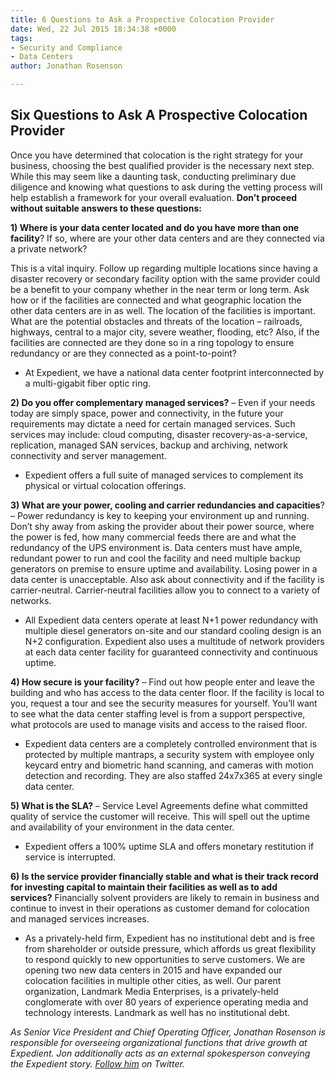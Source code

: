 ```yaml
---
title: 6 Questions to Ask a Prospective Colocation Provider
date: Wed, 22 Jul 2015 18:34:38 +0000
tags:
- Security and Compliance
- Data Centers
author: Jonathan Rosenson

---
```

## Six Questions to Ask A Prospective Colocation Provider

Once you have determined that colocation is the right strategy for your business, choosing the best qualified provider is the necessary next step. While this may seem like a daunting task, conducting preliminary due diligence and knowing what questions to ask during the vetting process will help establish a framework for your overall evaluation. **Don’t proceed without suitable answers to these questions:**

**1) Where is your data center located and do you have more than one facility**? If so, where are your other data centers and are they connected via a private network?

This is a vital inquiry. Follow up regarding multiple locations since having a disaster recovery or secondary facility option with the same provider could be a benefit to your company whether in the near term or long term. Ask how or if the facilities are connected and what geographic location the other data centers are in as well. The location of the facilities is important. What are the potential obstacles and threats of the location – railroads, highways, central to a major city, severe weather, flooding, etc? Also, if the facilities are connected are they done so in a ring topology to ensure redundancy or are they connected as a point-to-point?

* At Expedient, we have a national data center footprint interconnected by a multi-gigabit fiber optic ring.

**2) Do you offer complementary managed services?** – Even if your needs today are simply space, power and connectivity, in the future your requirements may dictate a need for certain managed services. Such services may include: cloud computing, disaster recovery-as-a-service, replication, managed SAN services, backup and archiving, network connectivity and server management.

* Expedient offers a full suite of managed services to complement its physical or virtual colocation offerings.

**3) What are your power, cooling and carrier redundancies and capacities**? – Power redundancy is key to keeping your environment up and running. Don’t shy away from asking the provider about their power source, where the power is fed, how many commercial feeds there are and what the redundancy of the UPS environment is. Data centers must have ample, redundant power to run and cool the facility and need multiple backup generators on premise to ensure uptime and availability. Losing power in a data center is unacceptable. Also ask about connectivity and if the facility is carrier-neutral. Carrier-neutral facilities allow you to connect to a variety of networks.

* All Expedient data centers operate at least N+1 power redundancy with multiple diesel generators on-site and our standard cooling design is an N+2 configuration. Expedient also uses a multitude of network providers at each data center facility for guaranteed connectivity and continuous uptime.

**4) How secure is your facility?** – Find out how people enter and leave the building and who has access to the data center floor. If the facility is local to you, request a tour and see the security measures for yourself. You’ll want to see what the data center staffing level is from a support perspective, what protocols are used to manage visits and access to the raised floor.

* Expedient data centers are a completely controlled environment that is protected by multiple mantraps, a security system with employee only keycard entry and biometric hand scanning, and cameras with motion detection and recording. They are also staffed 24x7x365 at every single data center.

**5) What is the SLA?** – Service Level Agreements define what committed quality of service the customer will receive. This will spell out the uptime and availability of your environment in the data center.

* Expedient offers a 100% uptime SLA and offers monetary restitution if service is interrupted.

**6) Is the service provider financially stable and what is their track record for investing capital to maintain their facilities as well as to add services?** Financially solvent providers are likely to remain in business and continue to invest in their operations as customer demand for colocation and managed services increases.

* As a privately-held firm, Expedient has no institutional debt and is free from shareholder or outside pressure, which affords us great flexibility to respond quickly to new opportunities to serve customers. We are opening two new data centers in 2015 and have expanded our colocation facilities in multiple other cities, as well. Our parent organization, Landmark Media Enterprises, is a privately-held conglomerate with over 80 years of experience operating media and technology interests. Landmark as well has no institutional debt.

_As Senior Vice President and Chief Operating Officer, Jonathan Rosenson is responsible for overseeing organizational functions that drive growth at Expedient. Jon additionally acts as an external spokesperson conveying the Expedient story._ [_Follow him_](https://twitter.com/rosenson) _on Twitter._